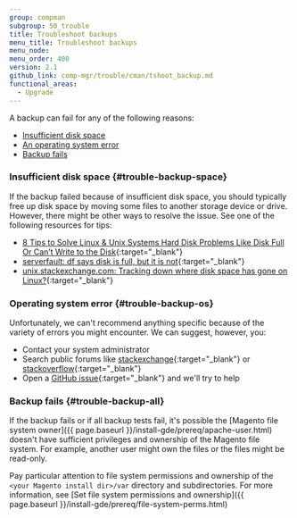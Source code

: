 ```yaml
---
group: compman
subgroup: 50_trouble
title: Troubleshoot backups
menu_title: Troubleshoot backups
menu_node:
menu_order: 400
version: 2.1
github_link: comp-mgr/trouble/cman/tshoot_backup.md
functional_areas:
  - Upgrade
---
```


A backup can fail for any of the following reasons:

*	[Insufficient disk space](#trouble-backup-space)
*	[An operating system error](#trouble-backup-os)
*	[Backup fails](#trouble-backup-all)

### Insufficient disk space {#trouble-backup-space}
If the backup failed because of insufficient disk space, you should typically free up disk space by moving some files to another storage device or drive. However, there might be other ways to resolve the issue. See one of the following resources for tips:

*	[8 Tips to Solve Linux & Unix Systems Hard Disk Problems Like Disk Full Or Can’t Write to the Disk](http://www.cyberciti.biz/datacenter/linux-unix-bsd-osx-cannot-write-to-hard-disk){:target="&#95;blank"}
*	[serverfault: df says disk is full, but it is not](http://serverfault.com/questions/315181/df-says-disk-is-full-but-it-is-not){:target="&#95;blank"}
*	[unix.stackexchange.com: Tracking down where disk space has gone on Linux?](http://unix.stackexchange.com/questions/125429/tracking-down-where-disk-space-has-gone-on-linux){:target="&#95;blank"}

### Operating system error {#trouble-backup-os}
Unfortunately, we can't recommend anything specific because of the variety of errors you might encounter. We can suggest, however, you:

*	Contact your system administrator
*	Search public forums like [stackexchange](http://unix.stackexchange.com){:target="&#95;blank"} or [stackoverflow](http://stackoverflow.com){:target="&#95;blank"}
*	Open a [GitHub issue](https://github.com/magento/magento2/issues){:target="&#95;blank"} and we'll try to help

### Backup fails {#trouble-backup-all}
If the backup fails or if all backup tests fail, it's possible the [Magento file system owner]({{ page.baseurl }}/install-gde/prereq/apache-user.html) doesn't have sufficient privileges and ownership of the Magento file system. For example, another user might own the files or the files might be read-only.

Pay particular attention to file system permissions and ownership of the `<your Magento install dir>/var` directory and subdirectories. For more information, see [Set file system permissions and ownership]({{ page.baseurl }}/install-gde/prereq/file-system-perms.html)
